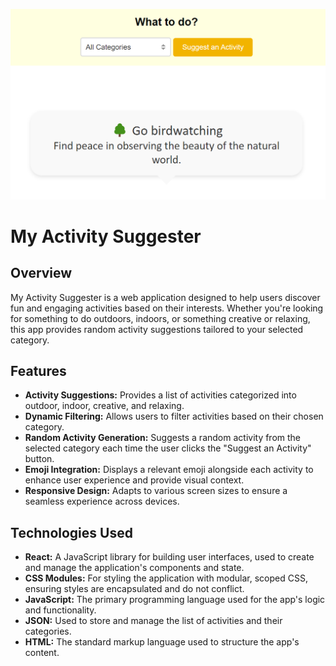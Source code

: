 ![alt text](my-activity-cover.png)

# My Activity Suggester

## Overview

My Activity Suggester is a web application designed to help users discover fun and engaging activities based on their interests. Whether you're looking for something to do outdoors, indoors, or something creative or relaxing, this app provides random activity suggestions tailored to your selected category.

## Features

- **Activity Suggestions:** Provides a list of activities categorized into outdoor, indoor, creative, and relaxing.
- **Dynamic Filtering:** Allows users to filter activities based on their chosen category.
- **Random Activity Generation:** Suggests a random activity from the selected category each time the user clicks the "Suggest an Activity" button.
- **Emoji Integration:** Displays a relevant emoji alongside each activity to enhance user experience and provide visual context.
- **Responsive Design:** Adapts to various screen sizes to ensure a seamless experience across devices.

## Technologies Used

- **React:** A JavaScript library for building user interfaces, used to create and manage the application's components and state.
- **CSS Modules:** For styling the application with modular, scoped CSS, ensuring styles are encapsulated and do not conflict.
- **JavaScript:** The primary programming language used for the app's logic and functionality.
- **JSON:** Used to store and manage the list of activities and their categories.
- **HTML:** The standard markup language used to structure the app's content.
